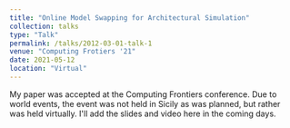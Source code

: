 ```yaml
---
title: "Online Model Swapping for Architectural Simulation"
collection: talks
type: "Talk"
permalink: /talks/2012-03-01-talk-1
venue: "Computing Frotiers '21"
date: 2021-05-12
location: "Virtual"
---
```


My paper was accepted at the Computing Frontiers conference. Due to world events, the event was not held in Sicily as was planned, but rather was held virtually. I'll add the slides and video here in the coming days.


